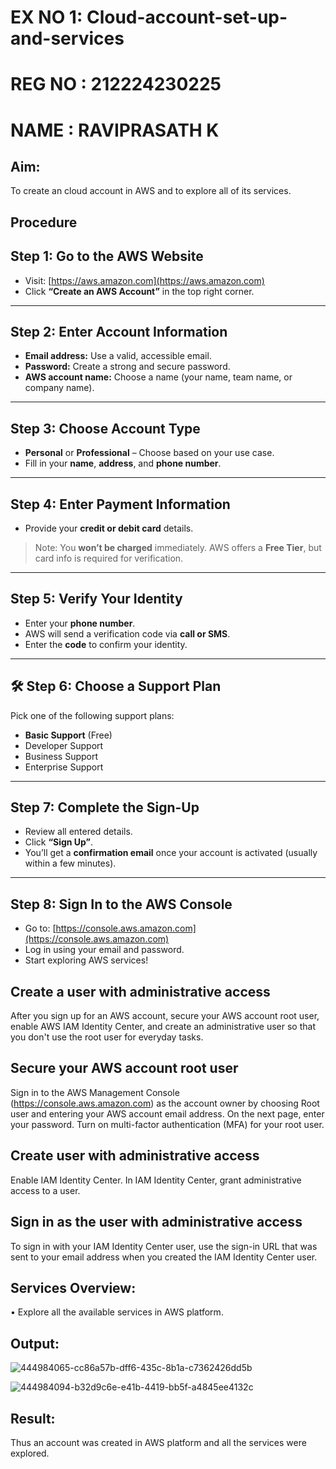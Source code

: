 
# EX NO 1: Cloud-account-set-up-and-services
# REG NO : 212224230225
# NAME : RAVIPRASATH K

## Aim:

To create an cloud account in AWS and to explore all of its services.

## Procedure

## Step 1: Go to the AWS Website

- Visit: [https://aws.amazon.com](https://aws.amazon.com)
- Click **“Create an AWS Account”** in the top right corner.

---

## Step 2: Enter Account Information

- **Email address:** Use a valid, accessible email.
- **Password:** Create a strong and secure password.
- **AWS account name:** Choose a name (your name, team name, or company name).

---

## Step 3: Choose Account Type

- **Personal** or **Professional** – Choose based on your use case.
- Fill in your **name**, **address**, and **phone number**.

---

## Step 4: Enter Payment Information

- Provide your **credit or debit card** details.

> Note: You **won’t be charged** immediately. AWS offers a **Free Tier**, but card info is required for verification.

---

## Step 5: Verify Your Identity

- Enter your **phone number**.
- AWS will send a verification code via **call or SMS**.
- Enter the **code** to confirm your identity.

---

## 🛠️ Step 6: Choose a Support Plan

Pick one of the following support plans:

- **Basic Support** (Free) 
- Developer Support
- Business Support
- Enterprise Support

---

## Step 7: Complete the Sign-Up

- Review all entered details.
- Click **“Sign Up”**.
- You’ll get a **confirmation email** once your account is activated (usually within a few minutes).

---

## Step 8: Sign In to the AWS Console

- Go to: [https://console.aws.amazon.com](https://console.aws.amazon.com)
- Log in using your email and password.
- Start exploring AWS services!


## Create a user with administrative access
After you sign up for an AWS account, secure your AWS account root user, enable AWS IAM Identity Center, and create an administrative user so that you don't use the root user for everyday tasks.

## Secure your AWS account root user
Sign in to the AWS Management Console (https://console.aws.amazon.com) as the account owner by choosing Root user and entering your AWS account email address. On the next page, enter your password. Turn on multi-factor authentication (MFA) for your root user.

## Create user with administrative access
Enable IAM Identity Center. In IAM Identity Center, grant administrative access to a user.

## Sign in as the user with administrative access
To sign in with your IAM Identity Center user, use the sign-in URL that was sent to your email address when you created the IAM Identity Center user.

## Services Overview:
• Explore all the available services in AWS platform.

## Output:

![444984065-cc86a57b-dff6-435c-8b1a-c7362426dd5b](https://github.com/user-attachments/assets/757fe975-c878-4455-968c-03e9ee47d241)

![444984094-b32d9c6e-e41b-4419-bb5f-a4845ee4132c](https://github.com/user-attachments/assets/7f89cbf3-0cce-43de-8044-d450b337af99)

## Result:

Thus an account was created in AWS platform and all the services were explored.

